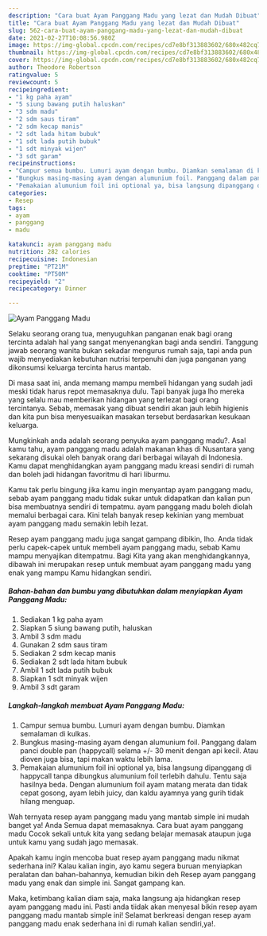 ```yaml
---
description: "Cara buat Ayam Panggang Madu yang lezat dan Mudah Dibuat"
title: "Cara buat Ayam Panggang Madu yang lezat dan Mudah Dibuat"
slug: 562-cara-buat-ayam-panggang-madu-yang-lezat-dan-mudah-dibuat
date: 2021-02-27T10:08:56.980Z
image: https://img-global.cpcdn.com/recipes/cd7e8bf313883602/680x482cq70/ayam-panggang-madu-foto-resep-utama.jpg
thumbnail: https://img-global.cpcdn.com/recipes/cd7e8bf313883602/680x482cq70/ayam-panggang-madu-foto-resep-utama.jpg
cover: https://img-global.cpcdn.com/recipes/cd7e8bf313883602/680x482cq70/ayam-panggang-madu-foto-resep-utama.jpg
author: Theodore Robertson
ratingvalue: 5
reviewcount: 5
recipeingredient:
- "1 kg paha ayam"
- "5 siung bawang putih haluskan"
- "3 sdm madu"
- "2 sdm saus tiram"
- "2 sdm kecap manis"
- "2 sdt lada hitam bubuk"
- "1 sdt lada putih bubuk"
- "1 sdt minyak wijen"
- "3 sdt garam"
recipeinstructions:
- "Campur semua bumbu. Lumuri ayam dengan bumbu. Diamkan semalaman di kulkas."
- "Bungkus masing-masing ayam dengan alumunium foil. Panggang dalam panci double pan (happycall) selama +/- 30 menit dengan api kecil. Atau dioven juga bisa, tapi makan waktu lebih lama."
- "Pemakaian alumunium foil ini optional ya, bisa langsung dipanggang di happycall tanpa dibungkus alumunium foil terlebih dahulu. Tentu saja hasilnya beda. Dengan alumunium foil ayam matang merata dan tidak cepat gosong, ayam lebih juicy, dan kaldu ayamnya yang gurih tidak hilang menguap."
categories:
- Resep
tags:
- ayam
- panggang
- madu

katakunci: ayam panggang madu 
nutrition: 282 calories
recipecuisine: Indonesian
preptime: "PT21M"
cooktime: "PT50M"
recipeyield: "2"
recipecategory: Dinner

---
```



![Ayam Panggang Madu](https://img-global.cpcdn.com/recipes/cd7e8bf313883602/680x482cq70/ayam-panggang-madu-foto-resep-utama.jpg)

Selaku seorang orang tua, menyuguhkan panganan enak bagi orang tercinta adalah hal yang sangat menyenangkan bagi anda sendiri. Tanggung jawab seorang  wanita bukan sekadar mengurus rumah saja, tapi anda pun wajib menyediakan kebutuhan nutrisi terpenuhi dan juga panganan yang dikonsumsi keluarga tercinta harus mantab.

Di masa  saat ini, anda memang mampu membeli hidangan yang sudah jadi meski tidak harus repot memasaknya dulu. Tapi banyak juga lho mereka yang selalu mau memberikan hidangan yang terlezat bagi orang tercintanya. Sebab, memasak yang dibuat sendiri akan jauh lebih higienis dan kita pun bisa menyesuaikan masakan tersebut berdasarkan kesukaan keluarga. 



Mungkinkah anda adalah seorang penyuka ayam panggang madu?. Asal kamu tahu, ayam panggang madu adalah makanan khas di Nusantara yang sekarang disukai oleh banyak orang dari berbagai wilayah di Indonesia. Kamu dapat menghidangkan ayam panggang madu kreasi sendiri di rumah dan boleh jadi hidangan favoritmu di hari liburmu.

Kamu tak perlu bingung jika kamu ingin menyantap ayam panggang madu, sebab ayam panggang madu tidak sukar untuk didapatkan dan kalian pun bisa membuatnya sendiri di tempatmu. ayam panggang madu boleh diolah memalui berbagai cara. Kini telah banyak resep kekinian yang membuat ayam panggang madu semakin lebih lezat.

Resep ayam panggang madu juga sangat gampang dibikin, lho. Anda tidak perlu capek-capek untuk membeli ayam panggang madu, sebab Kamu mampu menyajikan ditempatmu. Bagi Kita yang akan menghidangkannya, dibawah ini merupakan resep untuk membuat ayam panggang madu yang enak yang mampu Kamu hidangkan sendiri.

<!--inarticleads1-->

##### Bahan-bahan dan bumbu yang dibutuhkan dalam menyiapkan Ayam Panggang Madu:

1. Sediakan 1 kg paha ayam
1. Siapkan 5 siung bawang putih, haluskan
1. Ambil 3 sdm madu
1. Gunakan 2 sdm saus tiram
1. Sediakan 2 sdm kecap manis
1. Sediakan 2 sdt lada hitam bubuk
1. Ambil 1 sdt lada putih bubuk
1. Siapkan 1 sdt minyak wijen
1. Ambil 3 sdt garam




<!--inarticleads2-->

##### Langkah-langkah membuat Ayam Panggang Madu:

1. Campur semua bumbu. Lumuri ayam dengan bumbu. Diamkan semalaman di kulkas.
1. Bungkus masing-masing ayam dengan alumunium foil. Panggang dalam panci double pan (happycall) selama +/- 30 menit dengan api kecil. Atau dioven juga bisa, tapi makan waktu lebih lama.
1. Pemakaian alumunium foil ini optional ya, bisa langsung dipanggang di happycall tanpa dibungkus alumunium foil terlebih dahulu. Tentu saja hasilnya beda. Dengan alumunium foil ayam matang merata dan tidak cepat gosong, ayam lebih juicy, dan kaldu ayamnya yang gurih tidak hilang menguap.




Wah ternyata resep ayam panggang madu yang mantab simple ini mudah banget ya! Anda Semua dapat memasaknya. Cara buat ayam panggang madu Cocok sekali untuk kita yang sedang belajar memasak ataupun juga untuk kamu yang sudah jago memasak.

Apakah kamu ingin mencoba buat resep ayam panggang madu nikmat sederhana ini? Kalau kalian ingin, ayo kamu segera buruan menyiapkan peralatan dan bahan-bahannya, kemudian bikin deh Resep ayam panggang madu yang enak dan simple ini. Sangat gampang kan. 

Maka, ketimbang kalian diam saja, maka langsung aja hidangkan resep ayam panggang madu ini. Pasti anda tiidak akan menyesal bikin resep ayam panggang madu mantab simple ini! Selamat berkreasi dengan resep ayam panggang madu enak sederhana ini di rumah kalian sendiri,ya!.


